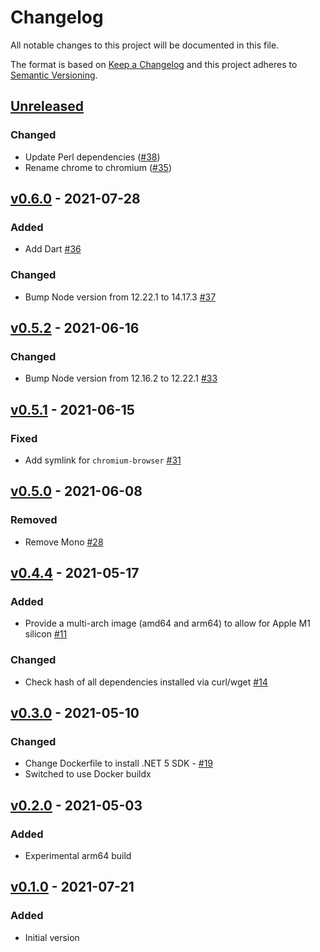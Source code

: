 # Changelog

All notable changes to this project will be documented in this file.

The format is based on [Keep a Changelog](https://keepachangelog.com/en/1.0.0/)
and this project adheres to [Semantic Versioning](https://semver.org/spec/v2.0.0.html).

## [Unreleased]
### Changed
- Update Perl dependencies ([#38](https://github.com/cucumber/build/pull/38))
- Rename chrome to chromium ([#35](https://github.com/cucumber/build/pull/35))

## [v0.6.0] - 2021-07-28
### Added
- Add Dart [#36](https://github.com/cucumber/build/pull/36)

### Changed
- Bump Node version from 12.22.1 to 14.17.3 [#37](https://github.com/cucumber/build/pull/37)

## [v0.5.2] - 2021-06-16
### Changed
- Bump Node version from 12.16.2 to 12.22.1 [#33](https://github.com/cucumber/build/pull/33)

## [v0.5.1] - 2021-06-15
### Fixed
- Add symlink for `chromium-browser` [#31](https://github.com/cucumber/cucumber-build/pull/31)

## [v0.5.0] - 2021-06-08
### Removed
- Remove Mono [#28](https://github.com/cucumber/cucumber-build/pull/28)

## [v0.4.4] - 2021-05-17
### Added
- Provide a multi-arch image (amd64 and arm64) to allow for Apple M1 silicon [#11](https://github.com/cucumber/cucumber-build/issues/11)

### Changed
- Check hash of all dependencies installed via curl/wget [#14](https://github.com/cucumber/cucumber-build/issues/14)

## [v0.3.0] - 2021-05-10
### Changed
- Change Dockerfile to install .NET 5 SDK - [#19](https://github.com/cucumber/cucumber-build/pull/19)
- Switched to use Docker buildx

## [v0.2.0] - 2021-05-03
### Added
- Experimental arm64 build

## [v0.1.0] - 2021-07-21
### Added
- Initial version

[Unreleased]: https://github.com/cucumber/build/compare/v0.6.0...HEAD
[v0.6.0]: https://github.com/cucumber/build/compare/v0.5.2...v0.6.0
[v0.5.2]: https://github.com/cucumber/build/compare/v0.5.1...v0.5.2
[v0.5.1]: https://github.com/cucumber/build/compare/v0.5.0...v0.5.1
[v0.5.0]: https://github.com/cucumber/build/compare/v0.4.4...v0.5.0
[v0.4.4]: https://github.com/cucumber/build/compare/v0.3.0...v0.4.4
[v0.3.0]: https://github.com/cucumber/build/compare/v0.2.0...v0.3.0
[v0.2.0]: https://github.com/cucumber/build/compare/v0.1.0...v0.2.0
[v0.1.0]: https://github.com/cucumber/build/compare/8680f...v0.1.0
